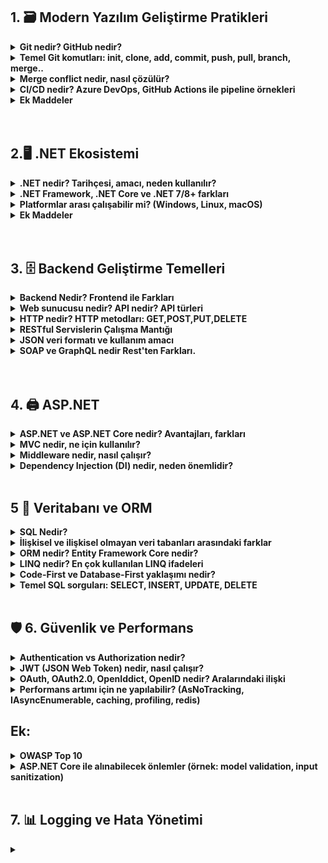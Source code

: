  ## 1. 🗃 Modern Yazılım Geliştirme Pratikleri

<details>
<summary><strong> Git nedir? GitHub nedir?</strong></summary>
<br>

### 🔹 Git
- Git, yazılım geliştirme sürecinde kullanılan **dağıtık bir versiyon kontrol sistemidir**.  
- Bir projede yapılan değişikliklerin geçmişini kayıt altına alır, farklı sürümleri saklar ve aynı projede çalışan kişilerin kodlarını düzenli bir şekilde birleştirmesine yardımcı olur.  
- İstenildiğinde eski sürümlere geri dönmek mümkündür, bu da geliştirme sürecinde büyük esneklik sağlar.  
---
### 🔻 GitHub
- GitHub, Git sistemini temel alan **bulut tabanlı bir platformdur**.  
- Geliştiriciler, projelerini internet üzerinde depolayabilir, paylaşabilir ve ekip arkadaşlarıyla iş birliği yapabilir.  
- Sadece kod depolamakla kalmaz; aynı zamanda görev takibi, hata raporlama ve proje yönetimi gibi araçlar da sunar.  
---
 **Detaylar:**  
- Git altyapıyı sağlar.  
- GitHub ise bu altyapıyı kullanıcı dostu bir ortamda sunarak yazılımcıların işini kolaylaştırır.  

<br>

</details>

<details> 

<summary><strong> Temel Git komutları: init, clone, add, commit, push, pull, branch, merge..</strong></summary>
<br>

**1. Git İnit.**

###  Ne işe yarar?
- Yeni bir **Git deposu (repository)** oluşturur.  
- Yani bulunduğunuz klasörü **Git tarafından takip edilen bir proje** haline getirir. 

**Detaylar:**
-Komutu çalıştırdığında klasör içinde .git adında gizli bir klasör oluşturulur.
- Bu klasör, değişiklik geçmişini ve versiyonları saklar. 

---


###  Nerede Kullanılır?
-  git **init** aslında komut satırında (terminalde/komut isteminde) kullanılan bir komuttur. “Make Directory” kısaltmasıdır ve yeni klasör (dizin) oluşturmak için kullanılır.

 Windows’ta:

- cmd (Komut İstemi) veya PowerShell açıp yazılabilir.

Linux / MacOS’ta:

- Terminal açıp yazılabilir.



###  Detaylar:
- Bu komutu yazınca klasörün içinde **`.git`** adlı gizli bir klasör oluşur.  
- Bu klasör, tüm **geçmişi** ve **versiyonları** saklar.  

---

### 🟠 Örnek:
``` 
mkdir proje       # Yeni klasör oluştur
cd proje          # Klasöre gir
git init          # Git deposu başlat
```

**2. Git Clone**

 **Ne işe yarar?**
- Uzak bir depoyu (örneğin GitHub’daki proje) bilgisayarına indirir.
- Örneğin GitHub’daki bir projeyi bilgisayarına indirir. Böylece projeyi yerel ortamınızda inceleyebilir, geliştirebilir ve değişiklikler yapabilirsiniz.



**Detaylar:**
- Başkasının projesini geliştirmek ya da incelemek istediğinde kullanılır. Kişisel bilgisayarınızda bir kopyası olur.
- Yerel depo (local repository) = Sizin bilgisayarınızda oluşturulan proje kopyası 
- git clone, bu iki depoyu bağlar ve tüm dosyaları, commit geçmişini indirir.

---

 
###  🟠 Örnek: 
``` 
git clone https://github.com/kullanici/proje.git

- Bu komut, GitHub’daki proje adlı depoyu bilgisayarına indirir.
- İndirilen proje, kendi klasöründe aynı dizin yapısını ve tüm geçmiş commit’leri barındırır.
```
---

**3. Git Add**

### Ne işe yarar?

- Dosyaları staging area’ya ekler. Commit öncesi hangi dosyaların kaydedileceğini belirler.
- Git, dosyaları otomatik commit etmez; önce add ile hazırlamak gerekir.



**Detaylar:**
- Git, dosyaları otomatik commit etmez; önce add ile hazırlamak gerekir.
- Önce git add ile hangi değişikliklerin commit’e dahil olacağını belirlemelisiniz Bu sayede sadece istediğin dosyaları kaydedebilirsiniz.



###  🟠 Örnek: 
```
git add dosya.txt      # Sadece dosya.txt dosyasını ekler
git add .              # Tüm değişiklikleri ekler
git add *.js           # Tüm .js dosyalarını ekler
```

**4. Git Commit**

### Ne işe yarar? 

- Git commit, staging area’ya eklediğin dosyaları kalıcı olarak Git geçmişine kaydeder. Yani değişikliklerin bir “fotoğrafını” alır ve bu fotoğrafı mesaj ile açıklar.
- Commit mesajları kısa, açıklayıcı ve net olmalı. Örneğin "düzeltmeler" yerine "Kullanıcı giriş hatası düzeltildi" gibi mesajlar daha faydalıdır.

**Detaylar:** 

- Commit mesajı, değişikliğin ne yaptığını açıklamak için önemlidir git commit komutu, staging area’ya (git add ile eklediğin) dosyaları yerel Git deposuna kaydeder.
- Commit yaptıktan sonra, değişiklik geçmişini görmek ve istenirse eski sürümlere dönmek mümkün olur.


###  🟠 Örnek: 
```

git add index.html          # Dosyayı commit için hazırla
git commit -m "Ana sayfa eklendi"   # Değişiklikleri kaydet
```

---

**5. Git Push**

### Ne işe yarar? 

- Git commit komutu, staging area’ya (git add ile eklediğiniz) dosyaları yerel Git deposuna kaydeder.
- Yani bilgisayarındaki değişiklikler artık ekip arkadaşların veya internetten erişen herkes tarafından görülebilir.

**Detaylar:**  

- Yerel değişiklikleri commit ettikten sonra push yapabilirsiniz.
- Eğer uzak depoda yeni değişiklikler varsa, önce git pull ile güncelleme alman gerekebilir.
- Push yaparken hangi branch’e göndereceğini belirtmelisin. origin → uzak depo (remote) adı main → hangi branch’e göndereceğiniz

###  🟠 Örnek: 
```
git push origin main #Göndereceğin yer
```

---

**6. Git Pull**

### Ne işe yarar? 

- Git pull, uzak (remote) repodaki en son değişiklikleri indirir ve senin yerel projenle birleştirir.
- Yani başkaları GitHub’a yeni commit gönderdiğinde, senin bilgisayarına da bu değişiklikler gelsin diye kullanılır.

**Detaylar:**

- Git pull, aslında iki işlemi birden yapar:
- Git fetch → Uzak depodaki değişiklikleri indirir.
- Git merge → Bu değişiklikleri senin bulunduğun branch ile birleştirir.

###  🟠 Örnek: 
```
git pull origin main #Göndereceğin yer
```
---

**7. Git Branch**

### Ne işe yarar? 

- Git branch, Git projesinde farklı çalışma alanları (branch/şube) oluşturmanızı sağlar.
- Her branch, projeni ayrı bir yolda geliştirmene imkân verir.

**Detaylar:**

- Ana branch genelde main veya master olur.
- Farklı kişiler farklı branch’lerde çalışıp sonra bunları merge ile birleştirebilir. Ana projeyi bozmadan yeni özellikler geliştirebilirsiniz

###  🟠 Örnek: 
```
git branch #Branch’leri listele:
git branch yeni-ozellik #Yeni branch oluştur:
git checkout yeni-ozellik #Branch’e geçiş yap:
git checkout -b yeni-ozellik #Tek komutla branch oluşturup geçiş yap:
git push origin yeni-ozellik #Branch’i uzak depoya gönder:

```
---

**8. Git Merge**

- Git merge, iki farklı branch’i birleştirmek için kullanılır. siz main branch’indesiniz. Karşı bilgisayar login-sistemi branch’inde çalışıyor. Onun yaptığı değişiklikleri ana projeye katmak için git merge yaparsınız.

**Detaylar:**

- Bir branch’te değişiklik yapılır.
- Başka branch’e geçilir.
- Git merge <branch-adı> yazılarak bu değişiklikler mevcut branch’e aktarılır.

###  🟠 Örnek: 
```
git branch
* main
  login-sistemi
git checkout main

```

</details> 

<details>
<summary><strong> Merge conflict nedir, nasıl çözülür?</strong></summary>
<br>

### Merge Conflict nedir?

- Merge conflict, iki farklı branch (şube) üzerinde aynı dosyanın aynı satırlarında farklı değişiklikler yapıldığında ortaya çıkar.

- Git, hangi değişikliğin doğru olduğunu kendi başına karar veremez. Bu durumda “çatışma” (conflict) oluşur.

### Merge Conflict neden olur?

- Aynı dosyanın aynı satırları iki branch’te farklı şekilde değiştirilmiş

- Bir branch’te bir dosya silinmiş, diğer branch’te değiştirilmiş.

- Büyük ve uzun süreli değişiklikler yapılmış, branch’ler güncel değil.

- Örneğin main branch’inde file.txt’in 5. satırı “Merhaba” olarak değiştirilmiş.

feature-branch’te aynı satır “Selam” olarak değiştirilmiş.

main branch’inde feature-branch ile merge yapılırsa, Git hangi satırı bırakacağını bilemez → merge conflict oluşur.

**Detaylar:**

- Siz branch-A üzerinde bir dosyayı değiştirdiniz Aynı dosya branch-B üzerinde de değişmiş.

- Git, bu değişiklikleri otomatik birleştiremiyor ve size çatışmayı (conflicti) bildiriyor.



##  Çözüm Adımları:


 **Git merge yaparken şöyle bir mesaj alırsınız:**

- Auto-merging file.txt
- CONFLICT (content): Merge conflict in file.txt
- Automatic merge failed; fix conflicts and then commit the result.

### Bu demek oluyor ki example.txt dosyasında iki farklı değişiklik çakışıyor.

- Hangi dosyalar çatışmış görmek için önce **git status** yazıyorsunuz.

- Çıktıda şöyle görürsünsünüz 

**both modified: example.txt** 

Yani hem sizin branch’ında hem diğer branch’ta değişiklik var.

### Önce Çatışmayı Fark Etmeliyiz

- git checkout main, git merge feature-branch

- Conflict işaretlerini sil <<<<<<<, =======, >>>>>>> satırlarını mutlaka silmelisin.

- HEAD → Senin bulunduğun branch (main)

- "=======" → ayırıcı

- feature-branch → diğer branch

**Git sizi uyarır:**

- CONFLICT (content): Merge conflict in file.txt
Automatic merge failed; fix conflicts and then commit the result.

 **Hangi değişikliği tutacağına karar ver**

- Sadece kendi değişikliğini tut → **diğerini sil**

- Sadece diğer branch’in değişikliğini tut → **kendi değişikliğini sil**

- İkisini birleştir → ikisini de düzenle

- Merge commit’i oluştur **git commit**

- Git otomatik mesaj olarak Merge branch 'feature-branch' into main yazar. Merge tamamlanmış olur.
</details>

<details>
<summary><strong>CI/CD nedir? Azure DevOps, GitHub Actions ile pipeline örnekleri</strong></summary>


**1. CI/CD Nedir?**

<br>
- CI (Continuous Integration / Sürekli Entegrasyon):

- Geliştiricilerin yaptıkları değişikliklerin sık sık merkezi bir repository’ye (GitHub, Azure Repos) entegre edilmesi ve otomatik olarak test edilmesi sürecidir. Amaç hataları erken yakalamak ve entegrasyon sorunlarını azaltmak.

- Kod entegrasyonunda oluşabilecek hataları erken yakalamak için CI kullanılır.

- Continuous Delivery (Sürekli Teslimat): Kod testlerden geçtikten sonra manuel onay ile production’a veya staging’e gönderilir CD kullanılır.

- CI, yazılım geliştirme sürecinde geliştiricilerin kod değişikliklerini sık sık merkezi bir repository’ye (GitHub, GitLab vb.) göndermesi ve bu değişikliklerin otomatik olarak test edilmesi sürecidir.

- CD (Continuous Delivery / Continuous Deployment / Sürekli Teslimat / Sürekli Dağıtım):

- Continuous Delivery: Kod, testlerden geçtikten sonra manuel onay ile production’a veya staging’e gönderilir.

- Continuous Deployment: Kod, testlerden geçtikten sonra otomatik olarak production’a gönderilir

- **Kısaca: CI kodu sürekli test eder, CD ise kodu sürekli dağıtır**

<br>

**CI/CD’nin avantajları:**

- Hataları erken yakalar.

- Geliştirme sürecini hızlandırır.

- Otomatik test ve dağıtım ile güvenilirlik artar.

- Takımlar arasında entegrasyonu kolaylaştırır.

- GitHub, Azure Repos / Azure DevOps, Netflix, Facebook, Instagram, Airbnb gibi bir çok uygulama ve araç CI/CD kullanır çünkü kod sürekli değişir ve hızlı deploy gerekir
<hr> 

### Azure DevOps ile Pipeline Örneği

### - İlk adım olarak:

**Trigger / Başlatma:**

- Ne yapar: Pipeline hangi olayla tetiklenecek belirlenir (örn. main branch’e push, pull request).

**Build / Derleme:**

- Ne yapar: Kodun çalışabilir hâle getirilmesi, derlenmesi veya paketlenmesi.

**Test:**

- Ne yapar: Unit test, integration test veya end-to-end testleri çalıştırır.

**Deploy / Dağıtım:**

- Ne yapar: Testleri geçen kodu staging veya production ortamına taşır.

**Notification / Bildirim**

- Ne yapar: Pipeline sonucu hakkında geliştiricilere bilgi verir (başarılı/başarısız).

**Aşağıdaki Örnek Bir GitHub Actions Pipeline Örneğidir.**

 ```

name: Python CI/CD

# 1. Tetikleyici (Trigger)
on:
  push:
    branches: [ main ]        # main branch’e push olunca çalışır
  pull_request:
    branches: [ main ]        # Pull request açıldığında çalışır

jobs:
  build-and-deploy:
    runs-on: ubuntu-latest     # 2. Çalışma ortamı (VM)

    steps:
    # 3. Kodun çekilmesi
    - uses: actions/checkout@v3
      name: Step 1: Checkout code
      # Ne yapıyor: Repository’deki kodu pipeline ortamına kopyalar

    # 4. Python kurulumu
    - name: Step 2: Setup Python
      uses: actions/setup-python@v4
      with:
        python-version: '3.x'
      # Ne yapıyor: Pipeline ortamına Python 3.x yükler

    # 5. Bağımlılıkların yüklenmesi
    - name: Step 3: Install dependencies
      run: pip install -r requirements.txt
      # Ne yapıyor: Projenin çalışması için gerekli kütüphaneleri yükler

    # 6. Testlerin çalıştırılması
    - name: Step 4: Run tests
      run: pytest
      # Ne yapıyor: Kodun hatasız çalışıp çalışmadığını test eder (CI adımı)

    # 7. Deploy
    - name: Step 5: Deploy to server
      run: |
        scp -r ./app user@server:/var/www/app
        ssh user@server 'systemctl restart app'
      # Ne yapıyor: Testleri geçen kodu uzak sunucuya kopyalar ve uygulamayı restart eder (CD adımı)

```
<hr>

**Aşağıdaki ise bir Azure DevOps Örneğidir**
 ```
name: Python CI/CD

# 1. Tetikleyici (Trigger)
on:
  push:
    branches: [ main ]       # main branch’e push olunca tetiklenir
  pull_request:
    branches: [ main ]       # Pull request açıldığında da tetiklenir

jobs:
  build-and-deploy:
    runs-on: ubuntu-latest    # 2. Hangi işletim sistemi üzerinde çalışacak

    steps:
    # 3. Repo kodunu çek
    - uses: actions/checkout@v3
      name: Step 1: Checkout code
      # Ne yapıyor: Repository’deki kodu pipeline ortamına kopyalar

    # 4. Python kurulumu
    - name: Step 2: Setup Python
      uses: actions/setup-python@v4
      with:
        python-version: '3.x'
      # Ne yapıyor: Pipeline ortamına Python 3.x kurar

    # 5. Bağımlılıkları yükleme
    - name: Step 3: Install dependencies
      run: pip install -r requirements.txt
      # Ne yapıyor: Projenin çalışması için gerekli kütüphaneleri yükler

    # 6. Testleri çalıştır
    - name: Step 4: Run tests
      run: pytest
      # Ne yapıyor: Kodun düzgün çalışıp çalışmadığını kontrol etmek için testleri çalıştırır (CI adımı)

    # 7. Deploy
    - name: Step 5: Deploy to server
      run: |
        scp -r ./app user@server:/var/www/app
        ssh user@server 'systemctl restart app'
      # Ne yapıyor: Testler başarılıysa kodu uzak sunucuya kopyalar ve uygulamayı restart eder (CD adımı)

```

**Arasındaki Farklar:**

- Azure genellikle Genellikle büyük projelerde kullanılır, Build, Test, Deploy adımları portal üzerinden görselleştirilebilir. CI ve CD pipeline’ları aynı yerde veya ayrı ayrı olabilir.

- GitHub Actions ise Repo tabanlıdır, pipeline dosyası repo içinde bulunur, GitHub event’leri ile pipeline tetiklenir (push, pull request, issue açma, release vb.). Daha küçük veya açık kaynak projeler için hızlı ve kolaydır.

## .NET Projesinde Nasıl Uygulanabilir? 

- **Siz bir ASP.NET Core web uygulaması geliştiriyorsunuz. Bu uygulama banka işlemleri yapan bir sistem. Her gün yeni özellikler ekliyorsunuz ve kodu GitHub’a push ediyorsunuz. Ama her seferinde “Acaba deploy ederken hata çıkar mı?” diye endişeleniyorsunu<. İşte CI/CD bu noktada devreye giriyor ve size “otomatik testçi ve deploy asistanı” gibi yardım ediyor.**

**Adım Adım:**

- **1. Adım: Siz kodunuzu GitHub’daki main branch’ine push ediyorsunuz.  GitHub Actions veya Azure DevOps bunu görüyor ve diyor ki: “yeni kod geldi Hadi bakalım test edelim ve deploy edelim.”**

- **2. Adım: Pipeline ortamı bir Windows veya Linux makinesi açıyor. dotnet build komutu çalışıyor:  hatasız derlenip derlenmediğine bakıyor. Eğer bir hata varsa, hemen size bildiriyor ve pipeline duruyor.**

- **3. Adım: Pipeline, dotnet test komutunu çalıştırıyor Unit testler, integration testler devreye giriyor. Örneğin para transferi fonksiyonu doğru çalışıyor mu kontrol ediliyor. Eğer testler başarısızsa pipeline kodu yapmıyor Böylece hatalı kod merge veya deploy edilmiyor**

- **4. Adım: Kod testlerden geçtiyse pipeline, dotnet publish komutunu çalıştırıyor. Uygulaman artık sunucuya taşınmaya hazır bir paket hâline geliyor.**

- **5. Adım: Pipeline, kodu sunucuya kopyalıyor (scp veya Azure deploy task). Sunucuda uygulama restart ediliyor (systemctl restart myapp veya IIS restart). Artık yeni özellikler canlı ortamda kullanıcıların kullanımına sunuluyor.**

- **6. Adım: Adım: Bildirim CI/CD pipeline sonucu sana bildiriliyor: Başarılı veya Hatalı.”**


<br>
</details>

<details> 
<summary><strong>Ek Maddeler</strong></summary>

### SDLC (Software Development Life Cycle / Yazılım Geliştirme Yaşam Döngüsü) Nedir?

- SDLC, bir yazılımın fikirden başlayıp kullanıcıya ulaşana kadar geçen tüm geliştirme sürecini sistematik şekilde yöneten bir yaşam döngüsüdür.

- Amacı Yazılımın kaliteli, hatasız ve zamanında teslim edilmesini sağlamak ve Riskleri ve maliyetleri azaltmaktır Kısaca: SDLC, “yazılımın doğumundan emekli olana kadar geçen süreç” diyebiliriz.

### SDLC Aşamaları: 

**- 1 Planlama:**

- Ne yapılacak, neden yapılacak belirlenir. Kaynaklar, zaman çizelgesi ve maliyet planlanır.
- **Örnek: Bir banka uygulaması geliştirmek için hedefler ve gereksinimler belirlenir.**

**- 2 Requirements Analysis / Gereksinim Analizi:**

- Kullanıcı ve sistem gereksinimleri toplanır ve dokümante edilir.
- **Örnek: Kullanıcıların mobil bankacılıkta ne yapmak istediği analiz edilir (para transferi, bakiye kontrol, ödeme)**

**- 3 Design / Tasarım:**

- Yazılımın mimarisi ve tasarımı yapılır, UI/UX tasarımı, veri tabanı yapısı, modüller belirlenir.
- **Örnek: Mobil bankacılık uygulamasının ekran tasarımları ve veri tabanı şeması hazırlanır.**

**4 - Implementation / Kodlama:**

- Yazılımın asıl kodlanması bu aşamada yapılır. Modüller geliştirilir ve birleştirilir.
- **Örnek: Bankacılık uygulaması için Python, Java veya Swift ile kod yazılır.**

**5 - Testing / Test:**

- Yazılımın hatasız çalışıp çalışmadığı test edilir. Unit test, integration test, system test gibi testler uygulanır.
- **Örnek: Para transferi fonksiyonu hatasız çalışıyor mu test edilir.**

**6 - Deployment / Yayına Alma:**

- Canlı ortamda kurulum yapılır, Yazılım kullanıcıya sunulur.
- **Örnek: Mobil uygulama App Store ve Play Store’a yüklenir**

**7 - Maintenance / Bakım:**

- Yazılım kullanıldıkça güncellenir, hatalar düzeltilir, yeni özellikler eklenir.
- **Örnek: Bankacılık uygulamasına yeni güvenlik özellikleri eklenir veya hata düzeltmeleri yapılır.**

**Özet Olarak:**

## SDLC, bir yazılım projesini planlamadan bakıma kadar tüm aşamalarda sistematik yönetme metodudur.

- Planla → Analiz et → Tasarla → Kodla → Test et → Yayınla → Bakım yap

- CI/CD gibi pipeline sistemleri, SDLC’nin Implementation ve Deployment aşamalarını otomatikleştirmeye yardımcı olur.
<br>
<hr>


### 1. Agile/Scrum/Kanban metodolojileri 

**- Agile, yazılım geliştirmede çevik, esnek ve iteratif bir yaklaşımdır.**

**Temel Özellikleri:**

- Küçük adımlarla ve kısa iterasyonlarla geliştirme yapılır, Sürekli kullanıcı geri bildirimi alınır.
- Değişikliklere hızlı adapte olunur.
-Takım içi iletişim ve işbirliği ön plandadır.

### Örnek: Bir mobil uygulama geliştiriyorsunuz. Agile ile 2 haftalık kısa sprintler halinde her seferinde küçük özellikleri tamamlayıp kullanıcıya sunuyorsunuz. Kullanıcı geri bildirimiyle bir sonraki sprint’i şekillendiriyorsunuz.
<br>

### 2. Scrum Metodolojisi: 

**- Scrum, Agile’ın bir uygulama şeklidir. Takım bazlı, belirli rolleri ve süreçleri olan bir framework sunar.**

**Temel Özellikleri:**

- Sprint: Genellikle 1-4 hafta süren geliştirme döngüsü
- Product Owner: Ürün gereksinimlerini belirler
- Scrum Master: Takımın sürece uygun çalışmasını sağlar, engelleri kaldırır
- Development Team: Kodlayan ve test yapan ekip
- Artifacts: Product Backlog, Sprint Backlog, Increment

### Örnek: Takım bir Sprint Planning toplantısı yapar → 2 haftalık yapılacaklar belirlenir Günlük Daily Scrum toplantısı yapılır → herkes ne yaptığını ve engelleri paylaşır Sprint sonunda demo yapılır ve kullanıcı geri bildirimi alınır

<br>
<hr>

### 3. Kanban Metodolojisi:

**- Kanban, Agile prensiplerini kullanır ama akışı görselleştirmeye ve iş yükünü dengelemeye odaklanır.**

**Temel Özellikleri:**

- Kanban Board: İşlerin durumunu gösteren görsel tablo (örn. To Do / In Progress / Done)

- Work In Progress (WIP) Limit: Aynı anda yapılacak iş sayısını sınırlar

- Continuous Flow: İşler durmaksızın akış halinde ilerler

### Örnek: Bir web geliştirme projesinde Kanban board oluşturursunuz: To Do → Yapılacak işler In Progress → Üzerinde çalışılan işler Done → Tamamlanan işler Her geliştirici bir işi alır ve tamamlayana kadar devam eder, board ile iş akışı net görülür.

</details>
<br>
<br>



## 2.🖥 .NET Ekosistemi

<details> 
<summary><strong>.NET nedir? Tarihçesi, amacı, neden kullanılır?</strong></summary>
<br>
 
- **.NET, Microsoft tarafından geliştirilmiş bir yazılım geliştirme platformudur. Amacı Windows, web, mobil ve bulut uygulamaları geliştirmeyi kolaylaştırmak. Özellik: Farklı programlama dilleri ve cihazlar için ortak bir altyapı sağlar. Özetle .NET, geliştiricilere güçlü ve esnek bir yazılım geliştirme ortamı sunar.**
<br>

### .NET Tarihçesi

### İlk başta Başlangıçta Windows odaklıydı (.NET Framework) Sonra cross-platform ve açık kaynak hâline geldi (.NET Core) Günümüzde tek ve modern platform (.NET 5+) olarak kullanılıyor Aşağıdaki ise detaylı tarihçesi:

- 2000: **.NET ilk kez Microsoft, .NET Framework projesini tanıttı. Amacı ise Windows uygulamaları, web uygulamaları ve servisler için ortak bir platform oluşturmaktı.**

- 2001: **.NET Framework 1.0 Olarak Resmi olarak piyasaya sürüldü. Temel özellikler: Windows Forms, ASP.NET, ADO.NET gibi bileşenler Sadece Windows platformunu destekliyordu.**

- 2003: **2003 – .NET Framework 1.1 Duyrulmuştu, Güncellemeler: Web servisleri geliştirme desteği, mobil uygulama temelleri.**

- 2005: **.NET Framework 2.0 Çıktı Yeni özellikler: Generics, ASP.NET 2.0, Windows Forms iyileştirmeleri.**

- 2006: **2008 – .NET Framework 3.5 LINQ (Language Integrated Query) eklendi WCF (Windows Communication Foundation) ve WPF (Windows Presentation Foundation) destekleri geliştirildi**

- 2010: **.NET Framework 4.0 Parallel programming ve performans iyileştirmeleri Gelişmiş web servis desteği**

- 2016: **.NET Core 1.0 Cross-platform (Windows, Linux, Mac) için modern platform Açık kaynak olarak sunuldu**

- 2019 – **.NET Core 3.1 Masaüstü uygulamaları (WinForms, WPF) ve konsol uygulamaları için destek Uzun süreli destek yapıldı ve (LTS) sürümü çıktı**

- 2021 ve sonrası: **NET 6, .NET 7, .NET 8… Modern uygulamalar için performans iyileştirmeleri, bulut ve mobil entegrasyonları ASP.NET Core, Blazor, MAUI gibi teknolojilerle gelişmiş uygulama geliştirme**


</details>

<details> 
<summary><strong>.NET Framework, .NET Core ve .NET 7/8+ farkları</strong></summary>

### 1. .NET Framework:

- **Platform: Sadece Windows**

- **Açık Kaynak: Hayır (kapalı kaynak)**

- **Kullanım: Windows Forms, WPF, ASP.NET Web Forms Masaüstü uygulamaları ve Kurumsal Windows uygulamaları**

- **Performans: Orta seviye, Windows’a optimize**

- **Güncelleme: Yeni özellik ekleme yavaş, Microsoft tarafından destekleniyor**

- **Avantaj: Windows uygulamaları ve eski projeler için stabil**

- **Dezavantaj: Cross-platform değil, modern uygulamalar için sınırlı**
<br>

### 2 .NET Core:

- **Platform: Cross-platform (Windows, Linux, Mac)**

- **Açık Kaynak: Evet (GitHub üzerinden)**

- **Kullanım: Modern web uygulamaları, API, mikroservisler Örneğin ASP.NET Core Web API Cross-platform CLI araçları Docker ve Kubernetes uygulamaları**

- **Performans: Daha hızlı, hafif ve modüler**

- **Güncelleme: Hızlı geliştirme, sürümler sık güncelleniyor**

- **Avantaj: Platform bağımsız, konteyner ve bulut dostu**

- **Dezavantaj: Bazı eski Windows özelliklerini desteklemez**
<br>

### 3. .NET 5 / 6 / 7 / 8+:

- **Platform: Cross-platform, modern ve birleşik**

- **Açık Kaynak: Bulunuyor.**

- **Kullanım: Web, masaüstü, mobil, bulut, IoT, oyun geliştirme vs.**

- **Performans: Yüksek performans, modern optimizasyonlar eskiye göre çok daha kaliteli**

- **Güncelleme: Tek platformda tüm özellikler birleşik, düzenli LTS sürümleri geliyor geleceği daha çok parlak**

- **Avantaj: .NET Framework ve .NET Core birleşti → tek platform Modern uygulamalar için optimize  MAUI ile cross-platform mobil ve masaüstü desteği**

- **Dezavantaj: Çok eski projeler için uyumluluk sorunları olabilir özellikle NET 5 ve öncesinde problem yaşanabilir**

<br>

### 3. Platformlar arası çalışabilir mi? (Windows, Linux, macOS):

**1. NET Framework:** 

- **Çalışma Alanı: Sadece Windowsla sınırlı**

- **Linuxi macOS'ta doğrudan çalışmaz. Esasen Windowsa bağlıdır**

<br>

**2. NET Core:**

- **Çalışma Alanı: Windows,Linux,macOS sadece Windows ile sınırlı değil** 

- **Microsoft, .NET Core’u cross-platform olarak tasarladı.**

- **Konsol uygulamaları, Web API’ler ve ASP.NET Core projeleri bu üç platformda da aynı şekilde çalışır.**

<br>

**3..NET 5 / 6 / 7 / 8+:**

- **Tamamen cross-platformdur**

- **Windows, Linux ve macOS üzerinde resmi destek alır.**

- **Masaüstü (WinForms, WPF) kısmı sadece Windows’a özgü kalmıştır, ama diğer alanlarda (Web, Blazor, MAUI, konsol, API, IoT) tüm platformlarda çalışır.**
</details>

<details>

<summary><strong>Platformlar arası çalışabilir mi? (Windows, Linux, macOS)</strong></summary>

- **1. .NET Framework vs .NET Core vs .NET 5+**

- **.NET Framework: Sadece Windows için tasarlanmıştır. Windows uygulamaları (WPF, WinForms, ASP.NET Web Forms) çalıştırır.**

- **.NET Core: Microsoft’un platformlar arası çözümüdür. Windows, Linux ve macOS üzerinde çalışabilir. ASP.NET Core, konsol uygulamaları, web API’ler oluşturmak için uygundur.**

- **.NET 5, 6, 7, 8… (modern .NET): .NET Core’un devamı niteliğindedir ve tamamen platformlar arasıdır. Yeni projelerde tercih edilir.**

</details>



<details>

 <summary><strong>Ek Maddeler</strong></summary>

## Senkron Programlama: 

- **Senkron programlama, bir işlem tamamlanmadan diğer işlemlerin başlamamasını gerektiren bir programlamadır. Bu tür bir programlama tarzında, bir işlem veya görev diğerlerinin önünde olmalı ve bu işlem tamamlanana kadar diğer işlemler beklemelidir. Bu durum, işlemlerin belirli bir sıraya göre gerçekleştirilmesini sağlar. Yani bir işlem tamamlanmadan diğer bir işleme geçiş olmaz. Ayrıca dezavantaj olarak bir işlem uzun sürerse, diğer işlemler onun tamamlanmasını beklemek zorunda kalır. Bu da programın genel performansını olumsuz etkileyebilir.**

**Çalışma şekli Runtime (CLR): .NET uygulaması, Common Language Runtime üzerinde çalışır. .NET Core ve sonrası için bu runtime platform bağımsızdır. SDK ve Tooling: .NET CLI (dotnet build, dotnet run) ile aynı kod Windows, Linux ve macOS’ta derlenip çalıştırılabilir.**

### Kısaca özetlersek:

- **Windows için .NET Framework → Sadece Windows**

- **.NET Core / modern .NET → Platformlar arası (Windows, Linux, macOS)**

###  🟠 Senkron Programlamaya Pythondan Örnek: 
```
import time

print("1. Adım: Veri indiriliyor...")
time.sleep(3)  # 3 saniye bekliyor
print("2. Adım: Veri işleniyor...")
time.sleep(2) # 2 saniye bekliyor
print("3. Adım: İşlem tamamlandı.")

# İşlemler göründüğü gibi tek tek çalışırlar bir işlem tamamlanmadan diğer bir işlem çalışmaz.

```

---

## Asenkron Programlama: 

- **Asenkron programlama, işlemlerin birbirini beklemeksizin eş zamanlı olarak çalıştığı bir programlama modelidir. Bu programlama tarzında işlemlerin birbirini beklemek gibi bir zorunluğu yokturidir. Bu yaklaşımda, her işlem kendi başına ve bağımsız bir şekilde çalışır. Ayrıca Bir işlem uzun sürüyorsa (örneğin dosya okuma, ağ isteği, veritabanı sorgusu vs.), program o işlem bitene kadar beklemez ve başka işleri yapmaya devam eder. Asenkron programlama, özellikle birden çok işlemi aynı anda yürütmek isteyen uygulamalar için oldukça faydalıdır. Ancak dezavantajı olarak İşlemler arasındaki koordinasyon ve hata yönetimi gibi konular meydana gelebilir ve kodda bir hata çıkarsa düzeltmek uzun zamanlar alabilir**


###  🟠 Asenkron Programlamaya Pythondan Örnek: 
```
import async

async def main():
    print("1. Adım: Veri indiriliyor...")
    await asyncio.sleep(3)  # 3 saniye bekle (asenkron)
    print("2. Adım: Veri işleniyor...")
    await asyncio.sleep(2)
    print("3. Adım: İşlem tamamlandı.")

asyncio.run(main())

# İşlemler duraklama olmadan çalışırlar veriler işlenir ve hemen sonuca varılır

```

--- 

### Asnyc, Await, Task ve ConfigureAwait Nedir? 

 **1 - Task Nedir?:**

- **Task .NET’te asenkron işlemin temsilcisidir. “Gelecekte bir değerin/işlemin tamamlanacağını” gösterir.**

- **Task → geriye değer döndürmeyen asenkron işlem.**

- **Task<T> → geriye T tipi bir değer döndüren asenkron işlem.**

<br>

**2 - Asnyc Nedir?:**

- **Bir metodu asenkron yapar ve await kullanılmasına izin verir.**

- **Async koymak kodu otomatik olarak paralel çalıştırmaz; sadece await ile birlikte asenkron akışı sağlar.**

 <br>

**3 - Await Nedir?**

- **Await bir Task’in tamamlanmasını asenkron olarak bekleyen bir koddur**

- **Beklerken çağıranı bloklamaz; method geri kalan kodu task bitince devam ettirir.**

- **await kullanan method derhal tamamlanmaz çağırana Task döner. Çağıran kod await ederse, akış orada bekler ama thread bloklanmaz.**

---

**Dipnot: Thread hakkında ufak bir bilgi** 

- **Thread’ler program kodu, data, dosyalar gibi işletim sistemi kaynaklarını ortak kullanır. Eğer bir process, birden fazla thread’e sahipse; birden fazla görevi eş-zamanlı yapabilir.**

- **Her thread’in kendi call stack’i vardır (yani kendi yürütme sırası)**

---

**4 - ConfigureAwait Nedir?:**

- **ConfigureAwait Herhangi bir veya Task<T> nesnesinde, anahtar sözcüğün bir görevi beklerken nasıl davranacağını yapılandırmak için kullanılabilen bir yöntemdir adında bir Boole parametresi alır ve sonraki devamın, awaitgörevi başlatan bağlamla aynı bağlamda çalışıp çalışmayacağını belirler.**

- **Kısacası: Await ile bir Task beklerken, ConfigureAwait(bool) çağırarak await sonrasında kodun hangi context’te (thread veya senkronizasyon bağlamında) devam edeceğini belirlersin.**

</details>
<br>
<br>

## 3. 🗄️ Backend Geliştirme Temelleri


<details> 

<summary><strong>Backend Nedir? Frontend ile Farkları</strong></summary>

- **Web Dünyasında iki tane yüz vardır Backend ve Frontend. Web Sitelerinin Görünen ve Görünmeyen Yüzleri olarak web sitelerinin nasıl oluştuğunu anlamamıza yardımcı olur sırasıyla Back-End ve Front-Endi inceleyeceğiz**


###  Frontend: İnternetin Görünen Yüzü: 

- **Hepimiz Facebook,Instagram,X(Twitter),Youtube, Netflix gibi daha bir çok uygulama kullanıyoruz ve bu web sitelerde uygulamalarda gördüğümüz şeylerin hepsi Frontend sayesinde yapılıyor Tıpkı bir resim gibi, Front-End de web sitesinin ilk izlenimini oluşturur ve kullanıcı deneyimini şekillendirir. Renkler, yazı tipleri, düzen, animasyonlar ve etkileşimli öğeler, Front-End tasarımının temel unsurlarıdır.**

- **Frontend Programları Nelerdir:**

- **HTML: Bir resmin taslağını oluşturur gibi Web Sitesinin temelini atar oluşturur bazı temel renkler yapar ve siteyi boyutlandırır bir taslak görevi görür.**

- **CSS: Resmin taslağı hazırlanınca içine çizim yapmak kalır Bunuda CSS Yapar yani (Cascading Style Sheets),  adını verdiğimiz güçlü bir teknoloji vardır. HTML, web sayfalarının iskeletini oluştururken; CSS bu iskeleti süsleyen, renklendiren, düzenleyen ve kullanıcı dostu hale getiren yapı taşını sağlar.**

- **JAVASCRIPT: Web dünyasında kullanıcıların gördüğü ve etkileşimde bulunduğu her şeyin arkasında JavaScript (JS) yatar . HTML sayfanın iskeletini, CSS tasarımı sağlarken; JavaScript, web sayfalarını dinamik ve etkileşimli hale getirir. Bu makalede, JavaScript’in frontend’de nasıl kullanıldığını ve web geliştirmedeki önemini detaylı bir şekilde ele alacağız.**

- **JavaScript’in Frontend’deki Rolü: Javascript hem Frontend hemde Backendde kullanılabilir ama konumuz Frontend olduğu için bugün Frontend kısmına bakacağız: JavaScript, sayfada HTML elementlerini değiştirme, ekleme veya silme işlemlerini yapabilir. Örneğin bir kullanıcı butona tıkladığında başlığın değişmesi veya yeni bir içerik kutusunun eklenmesi JS ile sağlanı Form gönderimleri, buton tıklamaları, fare hareketleri veya klavye girişleri JS ile yakalanır ve işlenir. Bu sayede web sayfaları yalnızca statik görünmekten çıkar ve kullanıcıya etkileşimli deneyim sunar JavaScript, CSS stillerini değiştirebilir ve animasyonlar ekleyebilir. Örneğin fare üzerine gelindiğinde arka plan renginin değişmesi veya butonların kayarak açılması JS ile yapılır.**


###  Backend: İnternetin Görünmeyen Yüzü: 

- **Hepimiz Facebook,Instagram,X(Twitter),Youtube, Netflix gibi daha bir çok uygulama kullanıyoruz ve bu web sitelerde uygulamalarda görmediğimiz şeylerin hepsi Backend ile yapılıyor, Backend web sitesinin perde arkasında çalışan, kullanıcıların doğrudan göremediği ancak sitenin işlevselliğini sağlayan kısmıdır. Veri tabanı yönetimi, sunucu tarafı mantığı, API entegrasyonları ve güvenlik gibi kritik görevleri yerine getirir. BackEnd, web sitesinin beyni ve kalbi olarak düşünülebilir.**

- **Backend Programları Nelerdir:** 

- **Python: Python, sadeliği ve güçlü kütüphaneleri ile backend dünyasında oldukça popülerdir ve öğrenilmeside kolay bir dildir çoğu yazılımcı için başlangıç dili olarak kabul edilebilir Backendde yaptığı çalışmar ise API geliştirme ve veri yönetimi,Kullanıcı doğrulama ve yetkilendirme Sunucu tarafı iş mantığı,Veri analizi ve otomasyon işlemleri vs..** 

- **PHP: Eski bir dil ve ancak halen daha çok popüler ve Web Siteleri Dünyasının %70'i Web Sitelerinde PHP kullanmaktadırYaptığı İşler Web formları ve veri tabanı işlemleri,Sunucu tarafı iş mantığı,CMS ve blog sistemleri (WordPress, Joomla gibi) Hosting ve barındırma açısından geniş destekleri bulunmakta ve MySQL programı ile çok uyumlu çalışması ile mükemmel bir Backend uygulamasıdır**

- **Java: Javai özellikle büyük ölçekli ve kurumsal uygulamalarda backend’de tercih edilir. PHP gibi eski bir dildir ancak halen daha günümüzde kullanılır Kurumsal uygulamalardan mobil uygulamalara, oyunlardan web servislerine kadar çok geniş bir kullanım alanına sahiptir. Veri Tabanı Yönetimi, API Geliştirme ve Özellikle backend geliştirme dünyasında Java, güvenilirliği ve ölçeklenebilirliği nedeniyle yaygın olarak tercih edilir.**

</details>


<details> 

<summary><strong>Web sunucusu nedir? API nedir? API türleri</strong></summary>

### WEB Sunucusu Nedir?:

- **Web sunucusu, HTTP(Hypertext Transfer Protocol)veya HTTPS(HTTP Secure) protokolü üzerinden gelen istekleri alan, işleyen ve yanıt veren bir yazılım veya donanım sistemidir. HTML,CSS,JS gibi yazılım dillerinin oluşturdukları istekleri alır ve geri gönderir diğer  Kısaca API, yazılımların birbirine “konuşma dili” olarak düşünülebilir.kaynakların içerğini yollar eğer yollayamazsa hata kodları verir(İsteğe karşılık 200 OK, 404 Not Found veya 500 Internal Server Error gibi HTTP durum kodları döndürür.) Bu iletişim süreci şu şekilde işler. istemcinin belirli bir URL (Uniform Resource Locator) ile iletişim talep etmesiyle başlar. Bu istek, sunucuya HTTP protokolü kullanılarak iletilir. Ardından talep istenilen sonuca varırsa geri karşılık olarak istemciye geri yolla rHTTPS ile veri şifreleme yaparGüvenlik duvarları ve erişim kontrolü hazırlar Ayrıca Backend uygulamaları (Python, Java, C#, PHP) genellikle web sunucusu üzerinden çalıştırılır. Kullanıcı tarayıcıdan bir istek gönderdiğinde web sunucusu, backend uygulamasına iletir ve gelen veriyi kullanıcıya sunar.**


### API Nedir:

- **Günümüz yazılım dünyasında uygulamalar ve servisler birbirleriyle sürekli iletişim halindedir. Bu iletişimi sağlayan köprülerden biri API (Application Programming Interface – Uygulama Programlama Arayüzü)’dür. API, farklı yazılımların birbirleriyle güvenli ve standart bir şekilde veri alışverişi yapmasını sağlar.Geliştiriciye hazır fonksiyon ve metodlar sunar. Uygulama veya sistemlerin birbirine doğrudan müdahale etmeden iletişim kurmasını sağlar. Kullanım alanı evrenseldir Web ve Mobil Uygulamalarda Backend ile frontend arasındaki veri akışı API üzerinden sağlanır. Üçüncü Parti Servisler: Örn. Google Maps, Twitter, ödeme sistemleri (PayPal, Stripe) API ile entegre edilir. Uygulamalar ayrı ayrı geliştirilip API üzerinden birbirine bağlanabilir. Aynı API, farklı uygulamalar tarafından tekrar tekrar kullanılabilir.**



### API Türleri Nelerdir:

 **Herkese Açık API’ler (Public APIs)**

- **Herkesin erişimine açık, dokümantasyonu bulunan API’ler. Örn: Google Maps API, OpenWeather API Başka bir ifadeyle, Public API’ler, bir işletmenin iç sistemleri veya hizmetleri ile dış paydaşlar arasında bağlantı kurarak iş birliğini teşvik ederler hizmetleri veya verileri etrafında daha geniş bir ekosistem oluşturmasına olanak tanır.**

<br>

 **Partner API’ler**

- **Yalnızca şirket ortaklarına açılan bir API'dir yarı kapalı yarı açık gibi düşünülebilir bu API bağlantısı resmi lisanslara sahip bir bağlantıdır. Genel API'lere göre çok daha sağlamdır bu yüzden hem iş yeri hemde lisanslı çalışanlar için daha güvenli ve emniyetli bir iletişim ağı sunar**

<br>

**Dahili API’ler (Internal APIs)**

- **Dahili API’ler (Internal APIs,Private APIs olarakta geçer)  yalnızca işletmelerin dahili kullanımı için paylaşılır. Bu yüzden de sadece işletme sınırları içinde erişilir. Genel veya iş ortağı API’lerinin aksine dışarıdan bir tarafın erişimine tamamen kapalıdır dış saldırılara daha kapalı ve güvenlidir Dış geliştirici ekosistemine kapalıdır, ürün yayılımını artırmaz.**

<br>

**Bileşik API'ler (Composite API's)**

- **Birden fazla servisi birleştirip tek uç noktadan erişim sunan API’lerdir. Arada köprü görevi görür ve iletişim ağı sağlar genelde bu tür API'ler farklı uygulamalardan veri ihtiyacı olduğu zaman veya bir müdahale olması gerektiği zaman kullanılır Bu sayede geliştiriciler gelen verileri tek tek yönetebilirler**



</details>

<details>

<summary><strong>HTTP nedir? HTTP metodları: GET,POST,PUT,DELETE</strong></summary>

### HTTP Nedir?

- **HTTP, açılımıyla HyperText Transfer Protocol, internet üzerinde istemci (client) ile sunucu (server) arasında iletişim sağlayan iletişim protokolüdür. Bir tarayıcıdan www.ornek.com yazdığınızda, tarayıcı (istemci) sunucuya bir HTTP isteği (request) gönderir. ve HTTP cevap (response) gönderir bu cevapta genelde HTML,JSON,resim,video gibi veriler olur. Yani HTTP WEB dünyasının dili diyebiliriz HTTP'de her istek bağımsız ilerler HTTP önceki şeyleri hatırlamaz stataless(durumsuz) bir protokole sahiptir kimlik doğrulama benzeri işlerde hepimizin hemen hemen aşina olduğu çerezler(cookies),token,session gibi ek yöntemleri sık sık kullanır**

### HTTP Metodları Nelerdir?

 **GET : Sunucudan veri çekmek için kullanılan bir metoddur URL üzerinden bir parametre gönderir belirtilen URL'den veriyi almak için kullanılır kısaca GET metodu Sunucudan veriyi çekmek için tarayıcıdan gönderilen bir isteği temsil ede***

###  🟠 GET Metodu Örnek: 
```
GET /sayfa?parametre1=deger1&parametre2=deger2 HTTP/1.1
Host: www.ikea.com

```
---

**POST : Belirtilen URL’e yeni bir kaynak eklemek için kullanılır sunucudan veri ister sadece verileri okur değiştirmez aynı POST’u tekrar edersen, tekrar veri eklenir  GET’ metodundan farklı olarak, POST verileri URL üzerinden değil, genellikle HTTP gövdesi içinde taşınır. Genellikle veritabanına bir veri eklemek için kullanılmakadır**

###  🟠 POST Metodu Örnek: 
```
POST /form HTTP/1.1
Host: www.bayramalacam.com
Content-Type: application/x-www-form-urlencodedusername=bayram&password=1
```

---

**PUT : Amacı başlıca Sunucudaki kaynağı tamamen güncellemek veya oluşturmak. belirtilen URL’deki var olan kaynağın tamamını veya bir kısmını güncellemek için kullanabilir Idempotent(Bir işlemi aynı şekilde tekrar tekrar yapmanın sonucu değişmiyorsa, o işlem idempotenttir.) bir metoddur**

###  🟠 PUT Metodu Örnek: 
```
PUT /user/update/2 HTTP/1.1
Host: www.bayramalacam.com
Content-Type: application/json{
"username": "bayram",
"password": "12345"
}
```

---


**DELETE : Amacıda isminden anlaşılacağı gibi Sunucudan kaynağı silmektir Idempotenttir aynı DELETE tekrar edilirse zaten silinmiş olur, hata vermez.**

###  🟠 DELETE Metodu Örnek: 
```

DELETE /user/delete/2 HTTP/1.1
Host: www.bayramalacam.com

```
--- 


</details>


<details>

<summary><strong>RESTful Servislerin Çalışma Mantığı</strong></summary>

### REST ve RESTful Web Servis Kavramı:

**1. REST Nedir?**

- **REST (Representational State Transfer) oy Fielding tarafından 2000’lerde tanımlanmış bir mimari stildir protokol olmamakla birlikte amacı Web üzerinde kaynaklara (resources) erişimi standart ve basit yöntemlerle yapmaktır Kısacası 2000 yılında bir sunucu ve istemci arasında hızlı ve kolay iletişimi sağlamak amacıyla ortaya cıkmış bir servis yapısıdır. Http protokolü ile çalışır. Açılımı Representational State Transfer dır.**

<br>

**2. RESTful Web Servis Nedir?**

- **RESTful Web Servis kısaca özetlemek gerekirse REST prensiplerine göre tasarlanmış web servisi diyebiliriz HTTP metodlarıyla kaynaklarını yöneten bir API'dir GET,POST,PUT,DELETE gibi bir çok metodu kullanır URI ile kaynaklarını tanımlar veri formatı olarak genelde JSON veya XML kullanmaktadır Stateless ve idempotent kurallarına uymaktadır**

<br>

### Çalışma Mantığı:

- **İstemci : kısaca kullanıcya hizmet verir ve veri gösterir işlem yapmaz sadece sunucuda olan veriyi kullanıcıya gösterrir. Web tarayıcısı, mobil uygulama veya başka bir servis olabilir. Örnek olarak Google,Firefox Mobil olarak ise IOS,Android örnek gösterilebilir. Sunucu değişse bile istemci sorunsuz çalışır**

- **Sunucu : Veriyi saklar işler ve istemciye kullanıcıya sunması için ayarlar iş mantığı ve veri yönetiminden sorumludur İstemci bir konuda veri istediğinde ona sunmakla görevli olandır Sunucu DB'den gerekli veriyi çeker ve kullanıcıya gösterir**

- **HTTP Çalışması : RESTful servislerde istemci ile sunucu arasındaki iletişim HTTP üzerinden olur bu yüzden HTTP çok önemli bir rol alır. İlk adım olarak istemci isteği oluşturur ardından URL belirlenir hangi kaynağa erişmek istediğini belirler HTTP metodu ne yapmak istediğini belirtir (GET,POST,DELETE,PUT) İkinci Adımda sunucu isteği alır ve yorumlar URL ve HTTP metoduna göre hangi kaynak olacağının hedefini belirler gerekirse DB'ye erişir veya iş mantığını çalıştırır Üçüncü Adımda ise sunucu reponse(yanıtı) gönderir Örn: HTTP statü kodu vs..**

- **DİPNOT : RESTful servisler stateless çalışır. Her HTTP isteği bağımsızdır, sunucu önceki isteği hatırlamaz. Yani Sunucu, istemcinin daha önce ne yaptığını bilmez; gerekli tüm bilgiyi her istekte istemci gönderir. HTTP isteği sunucuya "Ben bunu yapmak istiyorum." demesidir ancak Stateless sunucu öncekileri hatırlamaz her istek bağımsızdır** 

</details>

<details>

<summary><strong>JSON veri formatı ve kullanım amacı</strong></summary> 

### JSON Nedir ve Kullanım Amaçları Nelerdir? 
 
- **JSON'un açılımı JavaScript Object Notation demektir Amacı ise veriyi insan ve makine tarafından okunabilir şekilde taşımak. Çoğu programlama dili tarafından kolaylıkla anlaşılabilmektedir metin tabanlı ve hafif bir formata sahiptir JSON bir dosya veya bir kod değildir verileri depolamak veya aktarmar, iletmek gibi amaçlarla kullanılan basit bir formattır. JSON genellikle WEB uygulamaları ve sunucular arasında veri göndermek için kullanılır. Birçok dilde özellikle popüler olan C#,Python,Kotlin,PHP,Javascripit gibi bir çok dilde anlaşılmasını basitleşriri makinelerin ve insanların okumasını sağlayarak kodu veya dosyayı evrenselleştirir.**

### 🟠 JSON Veri Örneği:

```
{
  "id": 101,
  "name": "Bruce Wayne",
  "email": "bruce@example.com",
  "isActive": true,
  "age": 25,
  "skills": ["JavaScript", "Python", "HTML"],
  "address": {
    "street": "Batcave.",
    "city": "Gotham City",
    "zip": "34000"
  }
```

### Açıklaması : 

- **"id": 101, Number tipindedir Kullanıcıya verilen numara**
- **"name": "Bruce Wayne", String tipinde. Kullanıcının Adı ve Soyadı**
- **"email": "bruce@example.com", String tipinde. Kullanıcının Emaili**
- **"isActive": true, Boolean tipinde. Kullanıcının hesabı aktif mi, değil mi.**
- **"age": 25, Number tipinde, Kullanıcının Yaşı**
- **"skills":("Javascript", "Python", "HTML"), Array tipinde Kullanıcının özellikleri ve bildiği diller.**
- **"adress":Object (iç içe nesne). Kullanıcının adres bilgilerini kapsar: "Street": "Batcave" "City": "Gotham City" "Zip": "3400"**
</details>

<details>

<summary><strong>SOAP ve GraphQL nedir Rest'ten Farkları.</strong></summary>

### API Protokol Türleri Nelerdir?:

- **API (Application Programming Interface – Uygulama Programlama Arayüzü), uygulamaların birbirleriyle veri alışverişi yapmasını sağlayan bir köprüdür. Ancak tüm API’ler aynı şekilde çalışmaz; farklı protokoller ve standartlar kullanırlar. Bu nedenle API’ler çeşitli türlere ayrılır.**

### 1. REST API (Representational State Transfer)

- **HTTP protokolü üzerine kurulmuş, veri alışverişini genellikle JSON veya XML formatında gerçekleştiren API türüdür. Stateless bir duruma sahiptir yani kullanıcının durumunu saklamaz CRUD (Create, Read, Update, Delete) işlemleri için uygundur Basit, esnek ve yaygın kullanılır **

### 2. SOAP API (Simple Object Access Protocol)

- **Türkçesi Basit Nesne Erişim Protokolü, dağıtık yapıda bulunan web servislerinin iletişimi gerçekleştirmek üzere kullanılan Sunucu XML tabanlı, sıkı kurallara sahip, güvenli veri transferi sağlayan API türüdür. Daha fazla güvenlik ve hata yönetimi sağlar Kurumsal ve banka uygulamalarında tercih edilir Katı kuralları**

### 3. GraphQL API 

- **Facebook tarafından geliştirilen bu API açık kaynaklı bir veri sorgulama ve işleme dili ve bu sorguları yerine getirmek için yazılmış bir uygulamadır istemcinin veriyi tam anlamıyla çekmesini sağlar. Esnek ve istemciye özel bir veri sunar Fazla veya eksik veri çekme derdi yoktur İstemci “hangi alanları istiyorum” diye sorgu yazar. Veri JSON olarak response yapar**


---

### Arasındaki Farklar ve Detaylar:

# SOAP, REST ve GraphQL Karşılaştırma Tablosu

| Özellik             | SOAP                                | REST                                | GraphQL                              |
|---------------------|-------------------------------------|-------------------------------------|---------------------------------------|
| Protokol            | Katıdır XML tabanlı mesajlaşma     | HTTP üzerinden JSON/XML destekler   | Tek endpointi vardır genelde JSON      |
| Veri Formatı        | XML                                | JSON, XML, YAML, Text               | JSON                                  |
| Esneklik            | Katı kurallı                       | Daha esnek                          | Çok esnek, sadece istenilen veri gelir|
| Performans          | Görece yavaş (XML + fazlalık)      | Orta seviye                         | Yüksek (gereksiz veri yok)            |
| Güvenlik            | WS-Security, yüksek güvenlik       | HTTPS, OAuth, JWT gibi ek çözümler  | HTTPS, JWT gibi çözümler              |
| Kullanım Alanı      | Bankacılık, finans, devlet sistemleri | Web servisleri, mobil API’ler      | Modern web ve mobil uygulamalar    |
| Öğrenme Eğrisi      | Zor                                | Orta                                | Başlangıçta zor ama esnek             |
</details>

<br>
<br>

## 4. 🖨 ASP.NET

<details> 

<summary><strong>ASP.NET ve ASP.NET Core nedir? Avantajları, farkları</strong></summary>

### ASP.NET Nedir?

- **Microsoft’un geliştirdiği bir web uygulama çatısı (framework). 2002’den itibaren .NET Framework üzerine inşa edilmiştir. C#, VB.NET gibi dillerle çalışır WEB Forms, MVC, Web API gibi farklı mimarileri destekler. Yalnızca Windows üzerinde çalışır. Avantajları sırasıyla Visual Studio ile güçlü geliştirme ortamı sunmaktadır. Hazır kütüphanesi ve kontrolleri sayesinde çok tercih edilir Geniş topluluk ve uzun yıllar kullanılmış olmanın tecrübesi vardır**

<br>

### ASP.NET Core Nedir?

- **Microsoft’un 2016’da çıkardığı yeni nesil ASP.NET sürümüdür. Baştan sıfırdan yazılmıştır ancak açık kaynak ve platform bağımsızdır. Windows, Linux, macOS üzerinde çalışabilir. Hem web uygulamaları hem RESTful API’ler geliştirmek için kullanılır. Daha hafif, hızlı ve modülerdir. Avantajları sırasıyla Cross platform olmasıASP.NET’e göre çok daha hızlı olması İhtiyacın olan paketleri NuGet'ten ekleyebilmek gereksiz yük yok. GitHub'ta oldukça topluluk katkısı bulunmakta**


# ASP.NET vs ASP.NET Core — Karşılaştırma Tablosu

---

## Karşılaştırma Tablosu

| Özellik            | ASP.NET (.NET Framework) | ASP.NET Core                                            |
| ------------------ | ------------------------ | ------------------------------------------------------- |
| **Çıkış Yılı**     | 2002                     | 2016                                                    |
| **Çalışma Ortamı** | Sadece Windows           | Windows, Linux, macOS                                   |
| **Performans**     | Daha ağır                | Çok daha hızlı ve hafif                                 |
| **Açık Kaynak**    | Hayır                    | Evet                                                    |
| **Mimari**         | Monolitik                | Modüler                                                 |
| **Sunucu**         | IIS’e bağımlı            | Kendi Kestrel sunucusu var; IIS/NGINX/Apache ile uyumlu |
| **Gelecek**        | Yeni özellikler sınırlı  | Microsoft’un odak noktası, aktif gelişiyor              |

---

</details>

<details> 

<summary><strong>MVC nedir, ne için kullanılır?</strong></summary>

### MVC Nedir?

- **MVC aslında yazılım geliştirmede kullanılan bir mimari desendir (Model – View – Controller). Özellikle web uygulamaları ve masaüstü yazılımlarında tercih edilir. Amacı, uygulamanın farklı sorumluluklarını ayırarak daha düzenli, bakımı kolay ve test edilebilir bir yapı kurmaktır.  MVC 3 katmandan oluşmaktadır ve katmanları birbirinden bağımsız (birbirini etkilemeden) olarak çalışmaktadır.**

- **Model : Uygulamanın veri katmanıdır. Veritabanı işlemleri, iş kuralları, veriyle ilgili mantık burada bulunur ve veri erişim (data access) işlemleri de bu bölümde gerçekleştirilmektedir.**

- **View : Kullanıcıya gösterilen arayüzdür. HTML, CSS, JavaScript (veya başka UI teknolojileri) bu kısımda yer alır. İşin sadece “gösterme” kısmıyla ilgilenir. Front-End olarak çalışır. Bu bölümde projenin kullanıcılara sunulacak olan HTML dosyaları gibi şeyler görünür.**,

- **Controller : Kullanıcıdan gelen istekleri karşılar. İstekleri Model ile View arasında köprü görevi görerek yönetmektedir Örneğin Bir kullanıcı form doldurup gönderdiğinde, controller bu isteği alır, Model’e gönderir, işlenmiş veriyi View’a iletir.**

<br>

### MVC Ne İçin Kullanılır?

- **MVC Başlıca Kodun daha düzenli olması her şey tek yerde değil, ayrı ayrı katmanlarda. Bakım kolaylığı sağlar Test edilebilirliği artırır yeniden kullanabilirlik sağlar Web geliştirmede: ASP.NET MVC, Django (Python), Ruby on Rails, Spring MVC (Java).Masaüstü uygulamalarda: JavaFX, bazı .NET WPF projelerinde sık sık görülür.**

</details>

<details>





<summary><strong>Middleware nedir, nasıl çalışır?</strong></summary>

### Middleware nedir?

![1__DMAUqUzSweBvJBY5C_q0Q](https://github.com/user-attachments/assets/bde0786f-5007-459c-a8c1-0dbd30ac9b24)

- **Basit bir web uygulamasında, istemciden gelen request’e karşılık olarak response gönderilmektedir Temel görevi, verilerin veya işlemlerin uçtan uca doğrudan gitmek yerine bu “ara katmandan” geçerek belirli kurallar, kontroller veya ek işlevlerden geçirilmesini sağlamaktır. Middleware uygulama ile donanım/sistem servisleri arasında çalışarak mesajlaşma, veri tabanı erişimi, dosya sistemine erişim gibi işlemleri kolaylaştırır. Birden fazla middleware arka arkaya çalışabilir (pipeline). Her biri gelen veriyi işleyebilir, değiştirebilir ya da sonraki adıma iletebilir. İstek cevap akışına bağlı olduğu için her türlü yazılım programında karşımıza çıkmaktadır.**



### Nasıl Çalışır?

![1_Cd1pj5NUN-3pz56nMzpNCQ](https://github.com/user-attachments/assets/7c847735-bc1e-45a6-97f1-822708b1e1ec)

<br>

- **Middleware’i gösterebilmek için basit bir loglama işlemi yapılır. Bir Web API projesi açılması gerekmektedir adım adım çalışması ve yazılması gerekmektedir. Önce istek(Request) sonra cevap(Response) gelir Kullanıcı tarayıcıdan veya istemciden bir istek gönderir İstek, uygulamanın ana iş mantığına (controller, handler) ulaşmadan önce bir dizi middleware’den geçer. İsteği inceleyebilir,durdurabilir,değiştirebilir,bir sonraki isteğe yönlendirebilir. Son middleware ise response oluşturur geri dönüş yolunda tekrar bütün middlewarelarden geçer üstüne yine birşeyler eklenip değiştirlebilir**

</details>


<details> 

<summary><strong>Dependency Injection (DI) nedir, neden önemlidir?</strong></summary>

### Depency Injection (DI) Nedir?

- **yazılım geliştirmede kullanılan bir tasarım desenidir. Amacı, bir sınıfın ihtiyaç duyduğu (bağımlı olduğu) nesneleri kendi içinde oluşturmaması, bunun yerine dışarıdan sağlanmasıdır. IoC'Yi uygulamak için kullanılan bir tasarım modelidir yani Design Pattern'dir Bağımlılıkların taklit edilmesine veya ortadan kaldırılmasına olanak tanıdığından test için çok yararlı bir tekniktir. Bağımlılığı azaltır Sınıflar birbirine sıkı sıkıya bağlı olmaz.Kodlar farklı ortamlarda tekrar tekrar kullanılabilmektedir Nesne dışarıdan (constructor, setter ya da method aracılığıyla) sağlanır. Böylece sınıf bağımlılıkları bilmez, sadece kullanır.**

### Neden Önemlidir?

- **DI Yazılım Dünyasında çok önemlidir, Çünkü kodlara esneklik test edilebilirlik ve sürdürülebilirlik sunmaktadır sınıflar sıkı sıkıya birbirine bağlanmalar Örneğin gerçek veritabanına bağlanmak yerine, test için sahte bir repository kullanabilir WEB Uygulamaları API'Ler gibi birçok alanda kullanılabilmektedir. Modern frameworklerin (ASP.NET Core, Spring, Angular, Django vb.) çoğu DI üzerine kuruludur. Bu sayede framework’ün sunduğu özellikler (middleware, filtre, controller bağımlılıkları) otomatik çözülür.**

### Katmanlar Nelerdir?

- **Yazılım geliştirme sürecinde, sistemlerin okunabilir, bakımı kolay, test edilebilir ve genişletilebilir olması en önemli hedeflerdendir. Bu amaçla en yaygın kullanılan yaklaşımlardan biri katmanlı mimari (layered architecture)dir. Katmanlı mimaride yazılım bileşenleri, belirli sorumluluklara sahip katmanlara ayrılır ve bu katmanlar arasında belirlenmiş ilişkiler bulunur. Sırasıyla Sunum Kullanıcıyla doğrudan etkileşim kurar. Verileri ekrana yansıtır ve kullanıcıdan gelen girişleri işler. İş Mantığı (Business Logic) Katmanı Uygulamanın kurallarını, iş akışlarını ve hesaplamalarını barındırır.Sunum katmanından gelen talepleri işler, veri katmanıyla iletişime geçer. Veri Erişim (Data Access) Katmanı Veritabanı veya diğer kalıcı depolama sistemleriyle etkileşime girer.SQL sorguları, ORM (Entity Framework, Hibernate vb.) yapıları burada yer alır. Veri Tabanı (Database) Katmanı Uygulamanın verilerini saklayan en alt katmandır. SQL, NoSQL veya dosya tabanlı olabilir.**


# DI Katmanları Diyagramı - Mermaid

```
mermaid
graph TD
    UI[UI Layer] -->|uses| Service[Service Layer]
    Service -->|depends on via DI| Repository[Repository Layer]
    Repository -->|accesses| Database[(Database)]

    subgraph Dependency Injection
        Service
        Repository
    end
```


###  🟠 DI Kullanımına Örnek: 

// UserService.cs
public class UserService
{
    private readonly INotificationService _notification;

    // Constructor Injection: bağımlılık buradan gelir
    public UserService(INotificationService notification)
    {
        _notification = notification;
    }

    public void Register(string username, string email)
    {
        // Kayıt işlemleri (DB vs.) burada olmalı; örnek için sadece bildirim:
        _notification.Send(email, $"Hoş geldin {username}!");
    }
}
```
```
---
</details>
<br>


## 5 💾 Veritabanı ve ORM

<details>

<summary><strong>SQL Nedir?</strong></summary>

### SQL Nedir?

- **SQL, Structured Query Language (Yapılandırılmış Sorgu Dili) anlamına gelir. Veritabanlarıyla iletişim kurmak için kullanılan standart bir programlama dilidir. Amacı Veritabanındaki verileri oluşturmak, okumak, güncellemek ve silmek (CRUD: Create, Read, Update, Delete) için kullanılmaktadır.Kullanıldığı yerler: MySQL, PostgreSQL, SQL Server, Oracle gibi ilişkisel veritabanlarında kullanılır. Kısaca SQL, veritabanlarıyla iletişim kurmanın dili diyebiliriz.**



</details>


<details> 

<summary><strong>İlişkisel ve ilişkisel olmayan veri tabanları arasındaki farklar</strong></summary>

### İlişkisel Veritabanı (RDBMS - Relational Database Management System):

- **Veriler tablo (table) yapısında saklanır. Tablolar arası ilişkiler (relationship) tanımlanabilir.**

- **Örnek: MySQL, PostgreSQL, SQL Server, Oracle**

### İlişkisel Olmayan Veritabanı (NoSQL - Not Only SQL):

- **Veriler tablo yapısına bağlı olmadan, farklı formatlarda saklanabilir: belge (document), anahtar-değer (key-value), grafik (graph), sütun (column-family) vb.**

- **Örnek: MongoDB, Redis, Cassandra, Neo4j**


## Arasındaki Farklar Nelerdir:


### Sorgulama:

- **RDBMS: SQL kullanılır, güçlü sorgulama ve join yetenekleri vardır.**
NoSQL: SQL yerine API veya özel sorgu dili kullanılır (MongoDB → Mongo Query, Redis → komutlar).

### Ölçeklenebilirlik 

- **RDBMS: Dikey ölçeklenebilir (daha güçlü sunucu eklenir)**
- **NoSQL: Yatay ölçeklenebilir (sunucu sayısı artırılır)**

### Kullanım Alanları

- **RDBMS: Bankacılık, muhasebe, stok yönetimi, müşteri ilişkileri gibi yapısal ve tutarlı veriler.**
- **NoSQL: Sosyal medya, büyük veri, gerçek zamanlı veri, esnek içerik yönetimi.**

</details>

<details>

<summary><strong>ORM nedir? Entity Framework Core nedir?</strong></summary>

### ORM Nedir?

- **ORM, nesne yönelimli programlama (OOP) ile ilişkisel veritabanı (RDBMS) arasındaki köprüdür. Amaç Veritabanındaki tabloları sınıflar ve nesneler ile temsil etmek ve SQL yazma ihtiyacını azaltmaktır. SQL sorgularını doğrudan yazmak zorunda kalmazsınız Kod ile veritabanı arasında uyum sağlar CRUD işlemleri daha kolay ve hızlı yapılır Ancak Karmaşık sorgularda performans düşebilir ORM öğrenmek başlangıçta biraz zaman alabilir.**

### Entity Framework Core Nedir?


- **Microsoft tarafından geliştirilen, .NET için modern ORM aracıdır. Platformlar arası çalışır (Windows, Linux, macOS) Code-First ve Database-First yaklaşımlarını destekler LINQ (Language Integrated Query) ile veritabanı sorgulama sağlar Migration desteği ile veritabanı değişikliklerini yönetir Entity Framework Core: .NET için güçlüdür**




</details>


<details>

<summary><strong>LINQ nedir? En çok kullanılan LINQ ifadeleri</strong></summary>

### LINQ nedir?

- **LINQ (Language Integrated Query), yani Dil Entegre Sorgulama, .NET ortamında veri sorgulama ve işleme işlemlerini programlama dili içinde yapmamızı sağlayan bir özelliktir. LINQ sayesinde SQL benzeri sorguları C# veya VB.NET kodu içinde yazabilirsiniz, veritabanı, koleksiyon veya XML fark etmez. Başlıca temel özellikleri (Type-Safe) Hataları derleme zamanında yakalar. Birleşik sözdizimi Farklı veri kaynakları için aynı yöntemle sorgulama yapılabilir (veritabanı, liste, XML). Okunabilirlik Karmaşık döngüler ve koşullar LINQ ile daha kısa ve anlaşılır olur. ve Deferred Execution (Gecikmeli Çalışma): Sorgular, veriye ihtiyaç olana kadar çalıştırılmaz; performansı artırır.**


### En Çok Kullanılan LINQ Tipleri 

 **1. Where**

- **Ne yapar: Filtreleme yapar, belirli bir koşulu sağlayan öğeleri seçer.**

**2. Select**

- **Ne yapar: Koleksiyondan istediğiniz alanları seçer veya projeksiyon yapar.**

**3. OrderBy / OrderByDescending**

- **Ne yapar: Verileri artan veya azalan sırada sıralar.**

**4. First / FirstOrDefault**

- **Ne yapar: Koşulu sağlayan ilk öğeyi döndürür. Eğer yoksa:  First() → hata verir FirstOrDefault() → null veya varsayılan değer döner**


**5. . Single / SingleOrDefault**

- **Ne yapar: Sadece tek bir öğe döndürür. Birden fazla varsa hata verir.**



**6. Any**

- **Ne yapar: Koleksiyonda koşulu sağlayan öğe var mı kontrol eder**



**2. All**

- **Ne yapar: Tüm öğelerin belirli koşulu sağlayıp sağlamadığını kontrol eder.**


**7. Count**

- **Ne yapar: Koleksiyondaki öğe sayısını döndürür, koşul ile birlikte kullanılabilir.**


**8. GroupByr**

- **Ne yapar: Öğeleri belirli bir anahtara göre gruplar**


</details>

<details>

<summary><strong>Code-First ve Database-First yaklaşımı nedir?</strong></summary>

### Code-First (Kod Öncelikli) Yaklaşımı

- **Önce uygulama kodu yazılır; veritabanı bu koddan otomatik olarak oluşturulur. Kullanım Alanı daha çok yeni projelerde, veritabanı henüz yoksa veya kod odaklı geliştirme yapılırken tercih edilmektedir. Kod ile veritabanı arasında tam kontrol sağlar Migration (göç) desteği ile veritabanı versiyonları kolay yönetilir Test ve geliştirme süreçleri daha hızlıdır Ancak Karmaşık veritabanı yapılarında manuel ayarlamalar gerekebilir**

### Database-First (Veritabanı Öncelikli) Yaklaşımı

- **Önce var olan veritabanı tasarlanır; uygulamadaki sınıflar ve ORM modelleri veritabanından türetilir. Kullanım Alanı mevcut veritabanlarıyla çalışırken Kurumsal sistemlerde, büyük ve karmaşık tablolar mevcutsa kullanılmaktadır. Mevcut veritabanını hızlı bir şekilde uygulamaya adapte eder, Karmaşık tablolar ve ilişkiler için uygundur. Ancak Kod tarafında değişiklik yapmak daha zordur ve Migration yönetimi sınırlıdır**

### 🟠 Code-First vs DB-First karşılaştırması 

```
mermaid
graph LR
    subgraph Code-First
        A[Uygulama Sınıfları] -->|Migration| B[Veritabanı Oluşturulur]
        B --> C[CRUD İşlemleri]
    end

    subgraph Database-First
        D[Mevcut Veritabanı] -->|Reverse Engineering| E[Uygulama Sınıfları]
        E --> F[CRUD İşlemleri]
    end


### Açıklama:
- **Code-First:** Önce **kod yazılır**, migration ile veritabanı oluşturulur. Yeni projeler için uygundur.  
- **Database-First:** Önce **var olan veritabanı** vardır, sınıflar veritabanından türetilir. Mevcut projelere entegrasyon için uygundur.  
```
---

</details>

<details>

<summary><strong>Temel SQL sorguları: SELECT, INSERT, UPDATE, DELETE</strong></summary>

### SELECT:

- **Ne işe yarar: Veritabanındaki tablolardan veri okumak/sorgulamak için kullanılır.**
 
```
**SELECT column1, column2 
FROM TableName 
WHERE condition 
ORDER BY column;**
```

### INSERT:

- **Ne işe yarar: Tablolara yeni veri eklemek için kullanılır. **

```
INSERT INTO Users (Name, Age) 
VALUES ('Ahmet', 25);
```

### UPDATE:

- **Ne işe yarar: Tablolardaki mevcut veriyi güncellemek için kullanılır.**

```
UPDATE Users 
SET Age = 26 
WHERE Name = 'Ahmet';
```

### DELETE:

- **Tablolardan veri silmek için kullanılır.**

```
DELETE FROM Users 
WHERE Name = 'Ahmet';
```

</details>

<br>

##  🛡 6. Güvenlik ve Performans

<details>

<summary><strong>Authentication vs Authorization nedir?</strong></summary>

### Authentication (Kimlik Doğrulama) Nedir?

- **Bir kullanıcının gerçekten iddia ettiği kişi olup olmadığını doğrulama işlemidir. Amacı Sisteme giriş yapan kişinin kimliğini teyit etmetir. Kullanıcı adı ve şifre ile,Tek seferlik kod (OTP) ile,Biyometrik doğrulama (parmak izi, yüz tanıma) ile yapılabilmektedir. Örnek Kullanıcı username: Mehmet, password: 1234 ile giriş yapıyor. Sistem bu bilgileri kontrol ediyor ve doğruysa kullanıcıyı doğruluyor.**

### Authorization (Yetkilendirme) Nedir?

- **Kimliği doğrulanan bir kullanıcının hangi kaynaklara veya işlemlere erişebileceğini belirleme işlemidir. Amacı Kullanıcının sisteme erişim haklarını kontrol etmek. Rol tabanlı yetkilendirme (Admin, User, Guest) İzin tabanlı yetkilendirme (Read, Write, Delete) yapılabilmektedir. Örnek Kullanıcı kimliği doğrulandıktan sonra sadece kendi profilini görebiliyor, ama başka kullanıcıların verilerini göremiyor. Admin rolündeki kullanıcı tüm verilere erişebiliyor.**

</details>

<details>

<summary><strong>JWT (JSON Web Token) nedir, nasıl çalışır?</strong></summary>

### JWT (JSON Web Token) Nedir?

- **JWT (JSON Web Token) modern web uygulamalarında kimlik doğrulama (authentication) ve yetkilendirme (authorization) için kullanılan, güvenli bilgi taşıyan, JSON tabanlı bir token formata verilen isimdir. Stateless (durumsuz) çalışır Sunucuda oturum (session) bilgisi tutmaya gerek yoktur.İstemciye verilen token ile her istek doğrulanır. Hem kimlik doğrulama (login) hem de yetkilendirme (rol/izin kontrolü) için kullanılır. Genellikle API güvenliği için tercih edilir.**


### JWT (JSON Web Token Nasıl Çalışır? 

- **JWT 3 parçadan oluşur ve . ile ayrılır: xxxxx.yyyyy.zzzzz. Önce Kullanıcı login olur. Sunucu doğru kimlik bilgilerini doğrular ve kullanıcıya bir JWT token üretip gönderir ve Kullanıcı bu token’ı her isteğin Authorization header’ında taşır. Sunucu gelen token’ı doğrular → Eğer geçerliyse kullanıcıya erişim izni verir. Platform bağımsızdır JSON destekleyen her yerde kullanılabilir. Dağıtık sistemler için uygun (özellikle microservices). Token içindeki payload şifreli değil, sadece encode edilir hassas bilgi tutulmamalıdır. Token süresi dolana kadar iptal edilemez. (stateless yapısından dolayı)**

**Header:** 

- **Algoritma ve token tipi bilgilerini içerir. Örneğin "alg": "HS256", "typ": "JWT"**

**Payload(Yük)**

- **Kullanıcıya ait bilgiler (id, rol, kullanıcı adı vs.) bulunur. Gizli değildir, base64 ile encode edilir. Örnek "userId": 1,  "name": "Fatih",  "role": "Admin",  "exp": 1734567890** 

**Signature (İmza)**

- **Header + Payload + Gizli Anahtar ile oluşturulur. Token’ın değiştirilmediğini garanti eder.**

</details>
 

<details>

<summary><strong>OAuth, OAuth2.0, OpenIddict, OpenID nedir? Aralarındaki ilişki</strong></summary>

### OAuth: 

- **Kullanıcının şifresini paylaşmadan, üçüncü taraf uygulamalara kendi hesabına sınırlı erişim vermesini sağlayan yetkilendirme protokolüdür. Mesela Bir siteye “Google hesabınla giriş yap” dediğinde, o siteye şifreni vermezsin; sadece Google hesabındaki belirli bilgilere erişim izni verirsin.**

### OAuth 2.0:

- **OAuth’un geliştirilmiş, günümüzde en yaygın kullanılan versiyonudur. Daha güvenli, daha esnek ve daha çok senaryoyu destekler. OAuth2 bir kimlik doğrulama (authentication) protokolü değil, yetkilendirme (authorization) protokolüdür.**

### OpenIddict:


- **NET ekosisteminde kullanılan, OAuth2.0 ve OpenID Connect protokollerini kolayca uygulamaya yarayan bir açık kaynak kütüphanedir. .NET Core / ASP.NET Core uygulamalarıyla uyumludur JWT (JSON Web Token) desteği bulunmaktadır. Authorization Server kurmak için kolay bir çözüm**

### OpenID:

- **Kimlik doğrulama (authentication) standardıdır. Kullanıcının tek bir hesapla (Google, Facebook, Microsoft vs.) başka sitelere giriş yapmasını sağlar. Mesela Kullanıcının tek bir hesapla (Google, Facebook, Microsoft vs.) başka sitelere giriş yapmasını sağlar. Forum sitesine üye olurken “Google ile giriş yap” seçeneğini tıklarsın. Burada OpenID devreye girer ve senin gerçekten sen olduğunu doğrular.**

 
### Aralarındaki İişkiler Nelerdir?

- **OAuth Yetkilendirme için çıktı. Anacı kullanıcının şifresini paylaşmadan, üçüncü taraf uygulamaya sınırlı erişim vermesini sağlamaktır. Ama sadece yetkilendirme yapar. Kullanıcının kim olduğunu doğrulamaz.**
 
- **OAuth 2.0  OAuth’un geliştirilmiş sürümüdür. Daha güvenli, daha esnek, modern sistemlere uygundur. Günümüzde “OAuth” dendiğinde aslında OAuth2.0 kastedilir.**

- **OpenID Kimlik doğrulama için çıktı. "Sen kimsin?" sorusuna cevap verir. Kullanıcının bir kimlik sağlayıcısı (Google, Microsoft vs.) üzerinden giriş yapmasını sağlar. OAuth ile birlikte kullanılabilir.**

- **OpenID Connect (OIDC)  Aslında OpenID + OAuth 2.0 birleşimidir. Modern sistemlerde kullanılan standarttır. OAuth2.0’ın yetkilendirme gücü + OpenID’nin kimlik doğrulama gücünü birleştirir. Günümüzde Google, Facebook, Microsoft login mekanizmaları aslında OpenID Connect kullanır.**

- **OpenIddict .NET dünyasında uygulaması. ASP.NET Core uygulamalarında OAuth2.0 + OpenID Connect protokollerini kolayca kullanmamızı sağlar. Yani bir "kütüphane / framework"tür, protokol değildir.**

### Kısaca : 

- **OAuth: Yetki (izin)**

- **OAuth 2.0: Modern OAuth**

- **OpenID: Kimlik (login)**

- **OpenID Connect: OAuth 2.0 + OpenID → Hem kimlik hem yetki**

- **OpenIddict: .NET için OIDC’nin implementasyonu**

</details>

<details>

<summary><strong>Performans artımı için ne yapılabilir? (AsNoTracking, IAsyncEnumerable, caching, profiling, redis)</strong></summary>

- **AsNoTracking: EF Core sorgularında değişiklik takibini (Change Tracking) devre dışı bırakır. Okuma amaçlı sorgularda (readonly) ciddi performans kazancı sağlar. Okuma ağırlıklı sorgularda EF Core’un değişiklik takibini kapat — bellek ve CPU kazanırsınız. : Veri üzerinde güncelleme yapmayacaksanız, ya da DTO’lara projekte edeceksen kullanmalısınız.
Dikkat: Daha sonra aynı nesneyle Update yapmak isterseniz önce Attach etmeniz gerekir.**

- **IAsyncEnumerable (await foreach): Büyük sorguları belleğe tamamen yüklemeden, parça parça asenkron tüketmeyi sağlar. Bellek kullanımı düşer ve pipeline tarzı işlem yapılırsa gecikme azalır. üyük tabloları işlerken OutOfMemory riskini azaltmaktadır. Ancak Veritabanı bağlantısı açık kalır; uzun işlemlerde timeout, bağlantı poolu etkilenebilir.**

- **Caching (MemoryCache, Distributed Cache, Redis): Cache-Aside (lazy): Önce cache kontrol et, yoksa DB’den çek, cache’e yaz. Write-through / Write-behind: Yazma işlemlerinde cache’i de güncelle. Expiration: Absolute vs sliding expiration. Redis avantajı oldukça etkilidir Çoklu sunucu/instance ortamında paylaşılan cache, yüksek performans sunar. Ancak Dikkat Cache invalidation (güncelliği sağlama) zor iştir doğru strateji, kısa TTL veya event ile temizleme.lidir**

- **Profiling : Amacı Gerçek darboğazı bulmak (DB, CPU, I/O, GC, ağ). Adımlar: Uygulama seviyesinde logging: EF Core SQL loglarını aç, yavaş sorguları yakala. SQL Profiler / PG tools: Sorgu planlarını, uzun süren sorguları, missing index problemlerini incele. NET Profiling: dotnet-trace, dotnet-counters, PerfView, Visual Studio Profiler, MiniProfiler. Load test: Kestirme testleri (k6, Apache Bench) ile gerçek dünya yükünü simüle et. Metrikler: Response time, CPU, memory, GC, DB latency, connection pool usage.**

- **5) Redis : Kullanım şekli çoktur: Distributed cache (cache aside), Session state (scale-out), Rate limiting / throttling, Pub/Sub (event dağıtımı), Short lived token veya temporary data vb. Redis verileri RAM’de tutar, bu yüzden çok hızlıdır (disk tabanlı veritabanlarına göre kat kat daha hızlı). In-memory çalışır: Veriler RAM’de tutulur → mikro saniye seviyesinde erişim sağlar. Key-Value Store’dur: Veri anahtar-değer çiftleri şeklinde saklanır.**

### Peformans İçin Önerilenler: 

- **Query-level optimizasyon — İndeksler ve Projection Veritabanı sorgularının çalışmasını hızlandırır; sorguların doğru sütunlara indekslenmesiyle full table scan’ler önlenir. SELECT * yerine sadece ihtiyaç duyulan sütunları (Select) çekmek I/O’yu azaltır.**

- **Sık okunan ve nadiren değişen veriyi bellekte tutarak DB çağrılarını ve gecikmeyi azaltır. Cache-aside (önce cache, yoksa DB, sonra cache’e yaz) en yaygın pattern’dır. Listeleme, ürün kataloğu, sık tekrar edilen konfigürasyon/veri için.**

- **EF Core’un değişiklik takibini kapatarak bellek ve CPU kullanımını azaltır; okuma ağırlıklı işlemlerde büyük kazanç sağlar. Veriler sadece okunacak, güncellenmeyecekse (DTO’lara projeksiyon gibi).**



</details>

## Ek:

<details>

<summary><strong>OWASP Top 10</strong></summary>

### Web uygulamalarında en yaygın güvenlik açıkları ve SQL Injection, XSS, CSRF, Broken Auth gibi başlıkların kısa tanımı:

 **Web uygulamalarında en yaygın güvenlik açıkları genelde OWASP (Open Web Application Security Project) tarafından listelenir. Bunlar geliştiricilerin en çok dikkat etmesi gereken, saldırganların en sık kullandığı zafiyetlerdir.**

- **1. SQL Injection (SQLi) Kullanıcıdan alınan veriler doğrudan SQL sorgularına eklenirse saldırgan veritabanına yetkisiz erişebilir. Kullanıcıdan alınan veriler doğrudan SQL sorgularına eklenirse saldırgan veritabanına yetkisiz erişebilir. Örn: "OR 1=1" gibi sorgu eklemeleriyle veritabanındaki tüm kayıtları çekme.**

- **2. XSS (Cross-Site Scripting) Kullanıcının tarayıcısında kötü niyetli JavaScript çalıştırma. Örn: Yorum alanına <script>alert("hack");</script> yazıp başka kullanıcıların oturum çerezlerini çalma.**

- **3. CSRF (Cross-Site Request Forgery) Kullanıcının haberi olmadan başka bir sitede oturumu kullanarak işlem yaptırma. Örn: Kullanıcı bankasına giriş yapmışken saldırgan linkine tıklatıp para transferi yaptırabilir.**

- **4. Broken Authentication (Kırık Kimlik Doğrulama) Zayıf şifreleme, tahmin edilebilir tokenler, çok faktörlü doğrulama eksikliği. Sonuç: Hesapların ele geçirilmesi.**

- **5. Sensitive Data Exposure (Hassas Veri Sızıntısı) Şifrelerin düz metin saklanması, TLS (HTTPS) kullanılmaması, API anahtarlarının açıkta bırakılması.**


### OWASP Top 10 – 2021

- **Broken Access Control (Yetki Kontrolü Açıkları) Kullanıcıların izin verilmemiş kaynaklara veya işlevlere erişebilmesi.**

- **Cryptographic Failures (Kriptografik Hatalar): Hassas verilerin yanlış ya da zayıf şifreleme ile saklanması veya iletilmesi.**

- **Injection (Enjeksiyon Açıkları): SQL, NoSQL, OS komutları gibi yerlere doğrulanmamış veri enjekte edilerek saldırı yapılması.**

- **Insecure Design (Güvensiz Tasarım): Sistem baştan yanlış tasarlandığı için güvenlik açıklarının doğrudan mimariye gömülü olması.**

- **Security Misconfiguration (Yanlış Güvenlik Yapılandırması): Varsayılan şifrelerin açık bırakılması, gereksiz servislerin çalıştırılması veya eksik güvenlik yamaları.**

- **Vulnerable and Outdated Components (Güvenlik Açığı Olan ve Güncel Olmayan Bileşenler): Eski kütüphaneler, frameworkler veya yazılımlar kullanılması.**

- **Identification and Authentication Failures (Kimlik Doğrulama Hataları): Zayıf şifre politikaları, çok faktörlü kimlik doğrulamanın olmaması veya oturum yönetimi hataları.**

- **Software and Data Integrity Failures (Yazılım ve Veri Bütünlüğü Hataları): İmzalanmamış yazılımların/bağımlılıkların yüklenmesi veya doğrulanmamış güncellemelerin kabul edilmesi.**

- **Security Logging and Monitoring Failures (Loglama ve İzleme Hataları): Güvenlik olaylarının kaydedilmemesi ya da saldırıların fark edilmemesi.**

- **Server-Side Request Forgery – SSRF (Sunucu Taraflı İstek Sahteciliği): Saldırganın, sunucuyu kendi adına başka sistemlere istek göndermeye zorlaması.**


</details>

<details>

<summary><strong>ASP.NET Core ile alınabilecek önlemler (örnek: model validation, input sanitization)</strong></summary>

### ASP.NET Core uygulamalarında güvenlik için alınabilecek önlemler, hem input validation hem de framework seviyesinde yerleşik mekanizmalarla desteklenir. İşte en yaygın ve etkili önlemler:

- **Model Validation (Model Doğrulama) :**

- **Kullanıcıdan gelen verilerin doğru formatta, gerekli alanların dolu ve limitlerin uygun olmasını sağlar. Kullanım: DataAnnotations ile model üzerinde kurallar tanımlanır.**

- **Input Sanitization (Girdi Temizleme) : Kullanıcının gönderdiği verileri zararlı kodlardan (XSS, HTML/JS injection) temizler. Razor view’de @Html.Encode(), veya paketler: Ganss.XSS**

- **Kullanıcının gönderdiği verileri zararlı kodlardan (XSS, HTML/JS injection) temizler. Razor view’de @Html.Encode(), veya paketler: Ganss.XSS**

- **Cross-Site Request Forgery saldırılarını engeller. : Formlar ve API istekleri için token doğrulama.**

- **Authentication & AuthorizationWT veya Cookie Authentication: Kullanıcı doğrulama ve yetki kontrolü sağlar. Policy/Role tabanlı yetkilendirme.**

</details>

<br>

## 7. 📊 Logging ve Hata Yönetimi

<details>

<summary><strong></strong></summary>

</details>
